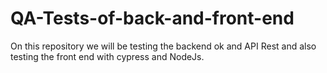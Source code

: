 # QA-Tests-of-back-and-front-end
On this repository we will be testing the backend ok and API Rest and also testing the front end with cypress and NodeJs.
